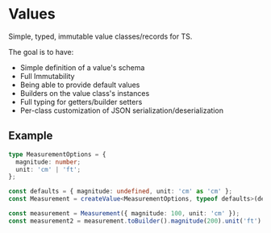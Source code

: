 # Values
Simple, typed, immutable value classes/records for TS.

The goal is to have:

  - Simple definition of a value's schema
  - Full Immutability
  - Being able to provide default values
  - Builders on the value class's instances
  - Full typing for getters/builder setters
  - Per-class customization of JSON serialization/deserialization
  
  
## Example

```TypeScript
type MeasurementOptions = {
  magnitude: number;
  unit: 'cm' | 'ft';
};

const defaults = { magnitude: undefined, unit: 'cm' as 'cm' };
const Measurement = createValue<MeasurementOptions, typeof defaults>(defaults);

const measurement = Measurement({ magnitude: 100, unit: 'cm' });
const measurement2 = measurement.toBuilder().magnitude(200).unit('ft').build();
```
